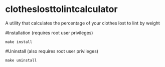 # clotheslosttolintcalculator
A utility that calculates the percentage of your clothes lost to lint by weight

#Installation
(requires root user privileges)
```
make install
```
#Uninstall
(also requires root user privileges)
```
make uninstall
```
